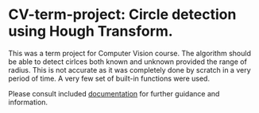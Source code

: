# CV-term-project: Circle detection using Hough Transform.

This was a term project for Computer Vision course. The algorithm should be able to detect cirlces both known and unknown provided the range of radius. This is not accurate as it was completely done by scratch in a very period of time. A very few set of built-in functions were used.

Please consult included [documentation](https://github.com/farazmazhar/CVtermProject-Circle-Detection/blob/master/Circle%20detection%20using%20Hough%20Transformation.pdf) for further guidance and information.
